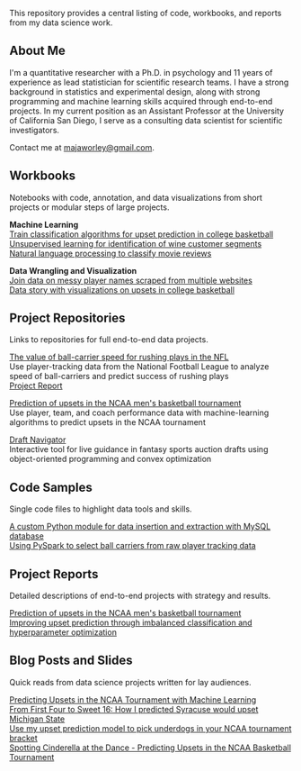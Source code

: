This repository provides a central listing of code, workbooks, and reports from 
my data science work. 

## About Me
I'm a quantitative researcher with a Ph.D. in psychology and 11 years of experience 
as lead statistician for scientific research teams. I have a strong background 
in statistics and experimental design, along with strong programming and 
machine learning skills acquired through end-to-end projects. 
In my current position as an Assistant Professor at the University of California 
San Diego, I serve as a consulting data scientist for scientific investigators.

Contact me at majaworley@gmail.com.

## Workbooks
Notebooks with code, annotation, and data
visualizations from short projects or modular steps of large projects.

**Machine Learning**  
[Train classification algorithms for upset prediction in college basketball](notebooks/classifying_upsets.ipynb)  
[Unsupervised learning for identification of wine customer segments](notebooks/customer_clustering.ipynb)  
[Natural language processing to classify movie reviews](notebooks/review_classification.ipynb)  

**Data Wrangling and Visualization**  
[Join data on messy player names scraped from multiple websites](notebooks/player_matching.ipynb)  
[Data story with visualizations on upsets in college basketball ](notebooks/upset_visualization.ipynb)  

## Project Repositories
Links to repositories for full end-to-end data projects.  

[The value of ball-carrier speed for rushing plays in the NFL](https://github.com/mworles/nfl_tracking)  
Use player-tracking data from the National Football League to analyze speed of ball-carriers and predict success of rushing plays  
[Project Report](reports/nfl_tracking_1.pdf)  

[Prediction of upsets in the NCAA men's basketball tournament](https://github.com/mworles/bracket_vision)  
Use player, team, and coach performance data with machine-learning algorithms to predict upsets in the NCAA tournament

[Draft Navigator](https://github.com/mworles/draftnav)  
Interactive tool for live guidance in fantasy sports auction drafts using object-oriented programming and convex optimization  

## Code Samples
Single code files to highlight data tools and skills.  

[A custom Python module for data insertion and extraction with MySQL database](code/transfer)  
[Using PySpark to select ball carriers from raw player tracking data](code/ball_carriers.py)  

## Project Reports
Detailed descriptions of end-to-end projects with strategy and results.  

[Prediction of upsets in the NCAA men's basketball tournament](reports/upset_prediction_1_report.pdf)  
[Improving upset prediction through imbalanced classification and hyperparameter optimization](reports/upset_prediction_2_report.pdf)  

## Blog Posts and Slides
Quick reads from data science projects written for lay audiences.  

[Predicting Upsets in the NCAA Tournament with Machine Learning](https://towardsdatascience.com/predicting-upsets-in-the-ncaa-tournament-with-machine-learning-816fecf41f01?source=friends_link&sk=b3590066d81db17f861ddc76da358e13)  
[From First Four to Sweet 16: How I predicted Syracuse would upset Michigan State](https://towardsdatascience.com/from-first-four-to-sweet-16-how-i-predicted-syracuse-would-upset-michigan-state-32fc95c96fa4?source=friends_link&sk=5c8890c53c838a154288c52183af0ae3)  
[Use my upset prediction model to pick underdogs in your NCAA tournament bracket](https://towardsdatascience.com/use-my-upset-prediction-model-to-pick-underdogs-in-your-ncaa-tournament-bracket-87c4aa3935f5?source=friends_link&sk=aa4bbb08d41a35ca6e40d984945b646f)  
[Spotting Cinderella at the Dance - Predicting Upsets in the NCAA Basketball Tournament](posts/upsets_deck.pdf)  
